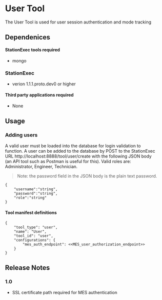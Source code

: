 # User Tool

The User Tool is used for user session authentication and mode tracking

## Dependenices
#### StationExec tools required
- mongo

### StationExec
- verion 1.1.1.proto.dev0 or higher

#### Third party applications required
- None

## Usage
### Adding users
A valid user must be loaded into the database for login validation to function. A user can be added to the database by POST to the StationExec URL http://localhost:8888/tool/user/create with the following JSON body (an API tool such as Postman is useful for this). Valid roles are: Administrator, Engineer, Technician.
> Note: the password field in the JSON body is the plain text password.

~~~~~~~~~~~~~~~~~~~~~~~~~~
{
    "username":"string",
    "password":"string",
    "role":"string"
}
~~~~~~~~~~~~~~~~~~~~~~~~~~

#### Tool manifest definitions
~~~~~~~~~~~~~~~~~~~~~~~~~~~~
{
    "tool_type": "user",
    "name": "User",
    "tool_id": "user",
    "configurations": {
        "mes_auth_endpoint": <<MES_user_authorization_endpoint>>
    }
}
~~~~~~~~~~~~~~~~~~~~~~~~~~~~

## Release Notes
### 1.0
- SSL certificate path required for MES authentication